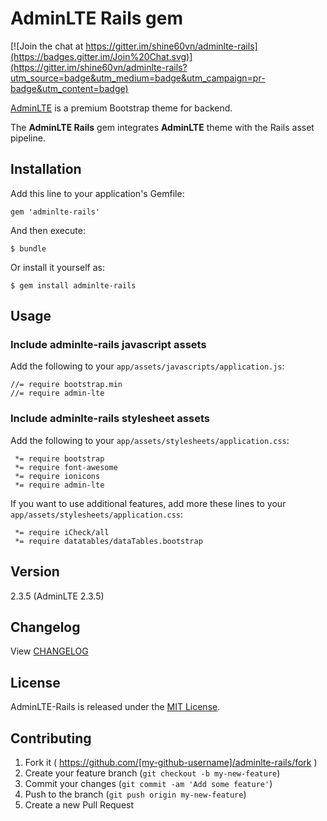 # AdminLTE Rails gem

[![Join the chat at https://gitter.im/shine60vn/adminlte-rails](https://badges.gitter.im/Join%20Chat.svg)](https://gitter.im/shine60vn/adminlte-rails?utm_source=badge&utm_medium=badge&utm_campaign=pr-badge&utm_content=badge)

[AdminLTE](http://www.almsaeedstudio.com/) is a premium Bootstrap theme for backend.

The **AdminLTE Rails** gem integrates **AdminLTE** theme with the Rails asset pipeline.

## Installation

Add this line to your application's Gemfile:

    gem 'adminlte-rails'

And then execute:

    $ bundle

Or install it yourself as:

    $ gem install adminlte-rails

## Usage

### Include adminlte-rails javascript assets

Add the following to your `app/assets/javascripts/application.js`:

	//= require bootstrap.min
	//= require admin-lte
	
### Include adminlte-rails stylesheet assets

Add the following to your `app/assets/stylesheets/application.css`:

	 *= require bootstrap
     *= require font-awesome
     *= require ionicons
     *= require admin-lte
     
If you want to use additional features, add more these lines to your `app/assets/stylesheets/application.css`:

     *= require iCheck/all
     *= require datatables/dataTables.bootstrap
     
## Version

2.3.5 (AdminLTE 2.3.5)

## Changelog

View [CHANGELOG](CHANGELOG.md)
    
## License

AdminLTE-Rails is released under the [MIT License](http://www.opensource.org/licenses/MIT).

## Contributing

1. Fork it ( https://github.com/[my-github-username]/adminlte-rails/fork )
2. Create your feature branch (`git checkout -b my-new-feature`)
3. Commit your changes (`git commit -am 'Add some feature'`)
4. Push to the branch (`git push origin my-new-feature`)
5. Create a new Pull Request

